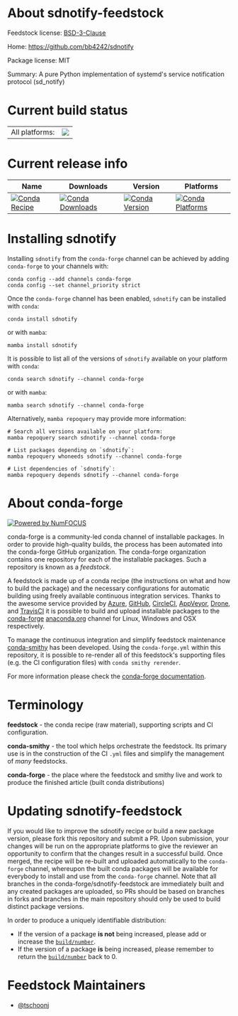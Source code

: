 About sdnotify-feedstock
========================

Feedstock license: [BSD-3-Clause](https://github.com/conda-forge/sdnotify-feedstock/blob/main/LICENSE.txt)

Home: https://github.com/bb4242/sdnotify

Package license: MIT

Summary: A pure Python implementation of systemd's service notification protocol (sd_notify)

Current build status
====================


<table><tr><td>All platforms:</td>
    <td>
      <a href="https://dev.azure.com/conda-forge/feedstock-builds/_build/latest?definitionId=9174&branchName=main">
        <img src="https://dev.azure.com/conda-forge/feedstock-builds/_apis/build/status/sdnotify-feedstock?branchName=main">
      </a>
    </td>
  </tr>
</table>

Current release info
====================

| Name | Downloads | Version | Platforms |
| --- | --- | --- | --- |
| [![Conda Recipe](https://img.shields.io/badge/recipe-sdnotify-green.svg)](https://anaconda.org/conda-forge/sdnotify) | [![Conda Downloads](https://img.shields.io/conda/dn/conda-forge/sdnotify.svg)](https://anaconda.org/conda-forge/sdnotify) | [![Conda Version](https://img.shields.io/conda/vn/conda-forge/sdnotify.svg)](https://anaconda.org/conda-forge/sdnotify) | [![Conda Platforms](https://img.shields.io/conda/pn/conda-forge/sdnotify.svg)](https://anaconda.org/conda-forge/sdnotify) |

Installing sdnotify
===================

Installing `sdnotify` from the `conda-forge` channel can be achieved by adding `conda-forge` to your channels with:

```
conda config --add channels conda-forge
conda config --set channel_priority strict
```

Once the `conda-forge` channel has been enabled, `sdnotify` can be installed with `conda`:

```
conda install sdnotify
```

or with `mamba`:

```
mamba install sdnotify
```

It is possible to list all of the versions of `sdnotify` available on your platform with `conda`:

```
conda search sdnotify --channel conda-forge
```

or with `mamba`:

```
mamba search sdnotify --channel conda-forge
```

Alternatively, `mamba repoquery` may provide more information:

```
# Search all versions available on your platform:
mamba repoquery search sdnotify --channel conda-forge

# List packages depending on `sdnotify`:
mamba repoquery whoneeds sdnotify --channel conda-forge

# List dependencies of `sdnotify`:
mamba repoquery depends sdnotify --channel conda-forge
```


About conda-forge
=================

[![Powered by
NumFOCUS](https://img.shields.io/badge/powered%20by-NumFOCUS-orange.svg?style=flat&colorA=E1523D&colorB=007D8A)](https://numfocus.org)

conda-forge is a community-led conda channel of installable packages.
In order to provide high-quality builds, the process has been automated into the
conda-forge GitHub organization. The conda-forge organization contains one repository
for each of the installable packages. Such a repository is known as a *feedstock*.

A feedstock is made up of a conda recipe (the instructions on what and how to build
the package) and the necessary configurations for automatic building using freely
available continuous integration services. Thanks to the awesome service provided by
[Azure](https://azure.microsoft.com/en-us/services/devops/), [GitHub](https://github.com/),
[CircleCI](https://circleci.com/), [AppVeyor](https://www.appveyor.com/),
[Drone](https://cloud.drone.io/welcome), and [TravisCI](https://travis-ci.com/)
it is possible to build and upload installable packages to the
[conda-forge](https://anaconda.org/conda-forge) [anaconda.org](https://anaconda.org/)
channel for Linux, Windows and OSX respectively.

To manage the continuous integration and simplify feedstock maintenance
[conda-smithy](https://github.com/conda-forge/conda-smithy) has been developed.
Using the ``conda-forge.yml`` within this repository, it is possible to re-render all of
this feedstock's supporting files (e.g. the CI configuration files) with ``conda smithy rerender``.

For more information please check the [conda-forge documentation](https://conda-forge.org/docs/).

Terminology
===========

**feedstock** - the conda recipe (raw material), supporting scripts and CI configuration.

**conda-smithy** - the tool which helps orchestrate the feedstock.
                   Its primary use is in the construction of the CI ``.yml`` files
                   and simplify the management of *many* feedstocks.

**conda-forge** - the place where the feedstock and smithy live and work to
                  produce the finished article (built conda distributions)


Updating sdnotify-feedstock
===========================

If you would like to improve the sdnotify recipe or build a new
package version, please fork this repository and submit a PR. Upon submission,
your changes will be run on the appropriate platforms to give the reviewer an
opportunity to confirm that the changes result in a successful build. Once
merged, the recipe will be re-built and uploaded automatically to the
`conda-forge` channel, whereupon the built conda packages will be available for
everybody to install and use from the `conda-forge` channel.
Note that all branches in the conda-forge/sdnotify-feedstock are
immediately built and any created packages are uploaded, so PRs should be based
on branches in forks and branches in the main repository should only be used to
build distinct package versions.

In order to produce a uniquely identifiable distribution:
 * If the version of a package **is not** being increased, please add or increase
   the [``build/number``](https://docs.conda.io/projects/conda-build/en/latest/resources/define-metadata.html#build-number-and-string).
 * If the version of a package **is** being increased, please remember to return
   the [``build/number``](https://docs.conda.io/projects/conda-build/en/latest/resources/define-metadata.html#build-number-and-string)
   back to 0.

Feedstock Maintainers
=====================

* [@tschoonj](https://github.com/tschoonj/)

